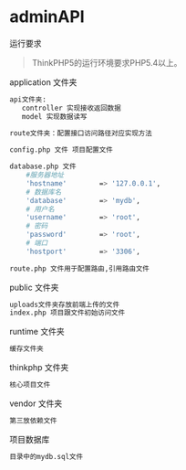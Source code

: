 # adminAPI

运行要求
> ThinkPHP5的运行环境要求PHP5.4以上。

application 文件夹
```bash
api文件夹:
   controller 实现接收返回数据
   model 实现数据读写
   
route文件夹：配置接口访问路径对应实现方法

config.php 文件 项目配置文件

database.php 文件
    #服务器地址
    'hostname'        => '127.0.0.1',
    # 数据库名
    'database'        => 'mydb',
    # 用户名
    'username'        => 'root',
    # 密码
    'password'        => 'root',
    # 端口
    'hostport'        => '3306',
    
route.php 文件用于配置路由,引用路由文件
```

public 文件夹
```bash
uploads文件夹存放前端上传的文件
index.php 项目跟文件初始访问文件
```

runtime 文件夹
```bash
缓存文件夹
```
thinkphp 文件夹
```bash
核心项目文件
```
vendor 文件夹
```bash
第三放依赖文件
```

项目数据库
```bash
目录中的mydb.sql文件
```
